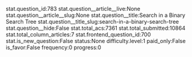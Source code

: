stat.question_id:783
stat.question__article__live:None
stat.question__article__slug:None
stat.question__title:Search in a Binary Search Tree
stat.question__title_slug:search-in-a-binary-search-tree
stat.question__hide:False
stat.total_acs:7361
stat.total_submitted:10864
stat.total_column_articles:7
stat.frontend_question_id:700
stat.is_new_question:False
status:None
difficulty.level:1
paid_only:False
is_favor:False
frequency:0
progress:0
